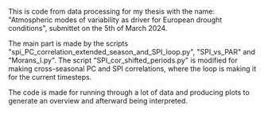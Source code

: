 This is code from data processing for my thesis with the name: "Atmospheric modes of variability as driver for European drought conditions", submittet on the 5th of March 2024.

The main part is made by the scripts "spi_PC_correlation_extended_season_and_SPI_loop.py", "SPI_vs_PAR" and "Morans_I.py". The script "SPI_cor_shifted_periods.py" is modified for making cross-seasonal PC and SPI correlations, where the loop is making it for the current timesteps.

The code is made for running through a lot of data and producing plots to generate an overview and afterward being interpreted.
